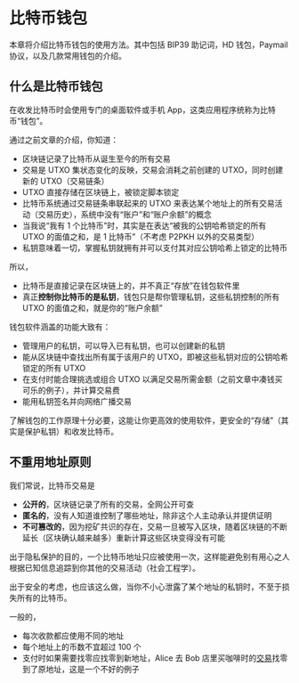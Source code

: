 # 比特币钱包

本章将介绍比特币钱包的使用方法。其中包括 BIP39 助记词，HD 钱包，Paymail 协议，以及几款常用钱包的介绍。

## 什么是比特币钱包

在收发比特币时会使用专门的桌面软件或手机 App，这类应用程序统称为比特币“钱包”。

通过之前文章的介绍，你知道：

* 区块链记录了比特币从诞生至今的所有交易
* 交易是 UTXO 集状态变化的反映，交易会消耗之前创建的 UTXO，同时创建新的 UTXO（交易链条）
* UTXO 直接存储在区块链上，被锁定脚本锁定
* 比特币系统通过交易链条串联起来的 UTXO 来表达某个地址上的所有交易活动（交易历史），系统中没有“账户”和“账户余额”的概念
* 当我说“我有 1 个比特币”时，其实是在表达“被我的公钥哈希锁定的所有 UTXO 的面值之和，是 1 比特币”（不考虑 P2PKH 以外的交易类型）
* 私钥意味着一切，掌握私钥就拥有并可以支付其对应公钥哈希上锁定的比特币

所以，

* 比特币是直接记录在区块链上的，并不真正“存放”在钱包软件里
* 真正**控制你比特币的是私钥**，钱包只是帮你管理私钥，这些私钥控制的所有 UTXO 的面值之和，就是你的“账户余额”

钱包软件涵盖的功能大致有：

* 管理用户的私钥，可以导入已有私钥，也可以创建新的私钥
* 能从区块链中查找出所有属于该用户的 UTXO，即被这些私钥对应的公钥哈希锁定的所有 UTXO
* 在支付时能合理挑选或组合 UTXO 以满足交易所需金额（之前文章中凑钱买可乐的例子），并计算交易费
* 能用私钥签名并向网络广播交易

了解钱包的工作原理十分必要，这能让你更高效的使用软件，更安全的“存储”（其实是保护私钥）和收发比特币。

## 不重用地址原则

我们常说，比特币交易是

* **公开的**，区块链记录了所有的交易，全网公开可查
* **匿名的**，没有人知道谁控制了哪些地址，除非这个人主动承认并提供证明
* **不可篡改的**，因为挖矿共识的存在，交易一旦被写入区块，随着区块链的不断延长（区块确认越来越多）重新计算这些区块变得没有可能

出于隐私保护的目的，一个比特币地址只应被使用一次，这样能避免别有用心之人根据已知信息追踪到你其他的交易活动（社会工程学）。

出于安全的考虑，也应该这么做，当你不小心泄露了某个地址的私钥时，不至于损失所有的比特币。

一般的，

* 每次收款都应使用不同的地址
* 每个地址上的币数不宜超过 100 个
* 支付时如果需要找零应找零到新地址，Alice 去 Bob 店里买咖啡时的[交易](https://btc.com/0627052b6f28912f2703066a912ea577f2ce4da4caa5a5fbd8a57286c345c2f2)找零到了原地址，这是一个不好的例子
